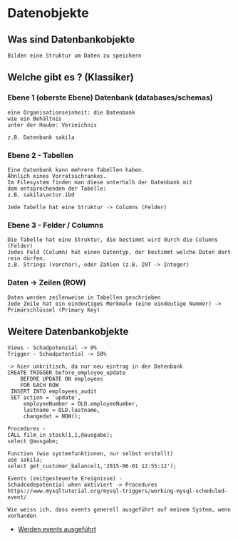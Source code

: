 # Datenobjekte 

## Was sind Datenbankobjekte 

```
Bilden eine Struktur um Daten zu speichern 
```

## Welche gibt es ? (Klassiker)

### Ebene 1 (oberste Ebene) Datenbank (databases/schemas) 

```
eine Organisationseinheit: die Datenbank 
wie ein Behältnis 
unter der Haube: Verzeichnis 

z.B. Datenbank sakila
```

### Ebene 2 - Tabellen 

```
Eine Datenbank kann mehrere Tabellen haben. 
Ähnlich eines Vorratsschrankes. 
Im Filesystem finden man diese unterhalb der Datenbank mit 
dem entsprechenden der Tabelle:
z.B. sakila\actor.ibd 

Jede Tabelle hat eine Struktur -> Columns (Felder) 

```

### Ebene 3 - Felder / Columns 

```
Die Tabelle hat eine Struktur, die bestimmt wird durch die Columns (Felder) 
Jedes Feld (Column) hat einen Datentyp, der bestimmt welche Daten dort rein dürfen.
z.B. Strings (varchar), oder Zahlen (z.B. INT -> Integer) 

```

### Daten -> Zeilen (ROW) 

```
Daten werden zeilenweise in Tabellen geschrieben 
Jede Zeile hat ein eindeutiges Merkmale (eine eindeutige Nummer) -> Primärschlüssel (Primary Key) 
```

## Weitere Datenbankobjekte 

```
Views - Schadpotenzial -> 0% 
Trigger - Schadpotential -> 50% 

-> hier unkritisch, da nur neu eintrag in der Datenbank 
CREATE TRIGGER before_employee_update 
    BEFORE UPDATE ON employees
    FOR EACH ROW 
 INSERT INTO employees_audit
 SET action = 'update',
     employeeNumber = OLD.employeeNumber,
     lastname = OLD.lastname,
     changedat = NOW();

Procedures - 
CALL film_in_stock(1,1,@ausgabe);
select @ausgabe;

Function (wie systemfunktionen, nur selbst erstellt) 
use sakila;
select get_customer_balance(1,'2015-06-01 12:55:12');

Events (zeitgesteuerte Ereignisse) - 
Schadcodepotenzial when aktiviert -> Procedures 
https://www.mysqltutorial.org/mysql-triggers/working-mysql-scheduled-event/

Wie weiss ich, dass events generell ausgeführt auf meinem System, wenn vorhanden 
```

 * [Werden events ausgeführt](/tricks/werden-events-ausgefuehrt.md)

